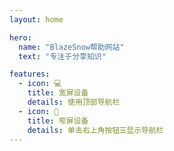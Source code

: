 ```yaml
---
layout: home

hero:
  name: "BlazeSnow帮助网站"
  text: "专注于分享知识"

features:
  - icon: 💻
    title: 宽屏设备
    details: 使用顶部导航栏
  - icon: 📱
    title: 窄屏设备
    details: 单击右上角按钮☰显示导航栏
---
```


